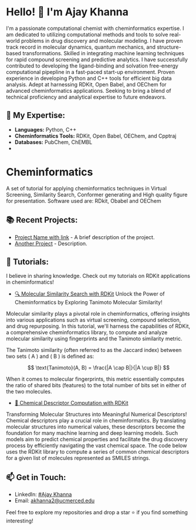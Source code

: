# Hello! 👋 I'm Ajay Khanna
I'm a passionate computational chemist with cheminformatics expertise. I am dedicated to utilizing computational methods and tools to solve real-world problems in drug discovery and molecular modeling. I have proven track record in molecular dynamics, quantum mechanics, and structure-based transformations. Skilled in integrating machine learning techniques for rapid compound screening and predictive analytics. I have successfully contributed to developing the ligand-binding and solvation free-energy computational pipepline in a fast-paced start-up environment. Proven experience in developing Python and C++ tools for efficient big data analysis. Adept at harnessing RDKit, Open Babel, and OEChem for advanced cheminformatics applications. Seeking to bring a blend of technical proficiency and analytical expertise to future endeavors.

## 🔬 My Expertise:
- **Languages:** Python, C++
- **Cheminformatics Tools:** RDKit, Open Babel, OEChem, and Cpptraj
- **Databases:** PubChem, ChEMBL
- 
# Cheminformatics
A set of tutorial for applying cheminformatics techniques in Virtual Screening, Similarity Search, Conformer generating and High quality figure for presentation.
Software used are: RDkit, Obabel and OEChem

## 📚 Recent Projects:
- [Project Name with link](#) - A brief description of the project.
- [Another Project](#) - Description.

## 📘 Tutorials:
I believe in sharing knowledge. Check out my tutorials on RDKit applications in cheminformatics!
- [🔍 Molecular Similarity Search with RDKit](https://github.com/Ajaykhanna/Cheminformatics/blob/main/rdkit/tanimoto_similarity_search.py) Unlock the Power of Cheminformatics by Exploring Tanimoto Molecular Similarity!

Molecular similarity plays a pivotal role in cheminformatics, offering insights into various applications such as virtual screening, compound selection, and drug repurposing. In this tutorial, we'll harness the capabilities of RDKit, a comprehensive cheminformatics library, to compute and analyze molecular similarity using fingerprints and the Tanimoto similarity metric.

The Tanimoto similarity (often referred to as the Jaccard index) between two sets \( A \) and \( B \) is defined as:

$$
\text{Tanimoto}(A, B) = \frac{|A \cap B|}{|A \cup B|}
$$

When it comes to molecular fingerprints, this metric essentially computes the ratio of shared bits (features) to the total number of bits set in either of the two molecules.

- [🧪 Chemical Descriptor Computation with RDKit](https://github.com/Ajaykhanna/Cheminformatics/blob/main/rdkit/prescreening_with_rdkit.ipynb)

Transforming Molecular Structures into Meaningful Numerical Descriptors!
Chemical descriptors play a crucial role in cheminformatics. By translating molecular structures into numerical values, these descriptors become the foundation for many machine learning and deep learning models. Such models aim to predict chemical properties and facilitate the drug discovery process by efficiently navigating the vast chemical space. The code below uses the RDKit library to compute a series of common chemical descriptors for a given list of molecules represented as SMILES strings.

## 📫 Get in Touch:
- LinkedIn: [#Ajay Khanna](https://www.linkedin.com/in/ajay-khanna/)
- Email: akhanna2@ucmerced.edu

Feel free to explore my repositories and drop a star ⭐ if you find something interesting!
